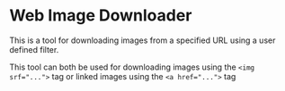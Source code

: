 Web Image Downloader
====================
This is a tool for downloading images from a specified URL using a user defined filter.

This tool can both be used for downloading images using the `<img srf="...">` tag or 
linked images using the `<a href="...">` tag
